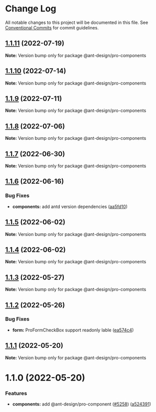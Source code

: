 # Change Log

All notable changes to this project will be documented in this file. See [Conventional Commits](https://conventionalcommits.org) for commit guidelines.

## [1.1.11](https://github.com/ant-design/pro-components/compare/@ant-design/pro-components@1.1.10...@ant-design/pro-components@1.1.11) (2022-07-19)

**Note:** Version bump only for package @ant-design/pro-components

## [1.1.10](https://github.com/ant-design/pro-components/compare/@ant-design/pro-components@1.1.9...@ant-design/pro-components@1.1.10) (2022-07-14)

**Note:** Version bump only for package @ant-design/pro-components

## [1.1.9](https://github.com/ant-design/pro-components/compare/@ant-design/pro-components@1.1.8...@ant-design/pro-components@1.1.9) (2022-07-11)

**Note:** Version bump only for package @ant-design/pro-components

## [1.1.8](https://github.com/ant-design/pro-components/compare/@ant-design/pro-components@1.1.7...@ant-design/pro-components@1.1.8) (2022-07-06)

**Note:** Version bump only for package @ant-design/pro-components

## [1.1.7](https://github.com/ant-design/pro-components/compare/@ant-design/pro-components@1.1.6...@ant-design/pro-components@1.1.7) (2022-06-30)

**Note:** Version bump only for package @ant-design/pro-components

## [1.1.6](https://github.com/ant-design/pro-components/compare/@ant-design/pro-components@1.1.5...@ant-design/pro-components@1.1.6) (2022-06-16)

### Bug Fixes

- **components:** add antd version dependencies ([aa5fd10](https://github.com/ant-design/pro-components/commit/aa5fd107e9d18a7493af1c88f8d4fac955a815db))

## [1.1.5](https://github.com/ant-design/pro-components/compare/@ant-design/pro-components@1.1.4...@ant-design/pro-components@1.1.5) (2022-06-02)

**Note:** Version bump only for package @ant-design/pro-components

## [1.1.4](https://github.com/ant-design/pro-components/compare/@ant-design/pro-components@1.1.3...@ant-design/pro-components@1.1.4) (2022-06-02)

**Note:** Version bump only for package @ant-design/pro-components

## [1.1.3](https://github.com/ant-design/pro-components/compare/@ant-design/pro-components@1.1.2...@ant-design/pro-components@1.1.3) (2022-05-27)

**Note:** Version bump only for package @ant-design/pro-components

## [1.1.2](https://github.com/ant-design/pro-components/compare/@ant-design/pro-components@1.1.1...@ant-design/pro-components@1.1.2) (2022-05-26)

### Bug Fixes

- **form:** ProFormCheckBox support readonly lable ([ea574c4](https://github.com/ant-design/pro-components/commit/ea574c4d0206f70956a0a2009ba28722716a2ae3))

## [1.1.1](https://github.com/ant-design/pro-components/compare/@ant-design/pro-components@1.1.0...@ant-design/pro-components@1.1.1) (2022-05-20)

**Note:** Version bump only for package @ant-design/pro-components

# 1.1.0 (2022-05-20)

### Features

- **components:** add @ant-design/pro-component ([#5258](https://github.com/ant-design/pro-components/issues/5258)) ([a524391](https://github.com/ant-design/pro-components/commit/a524391aca28b09265097bcbf555fd1261e1e757))
